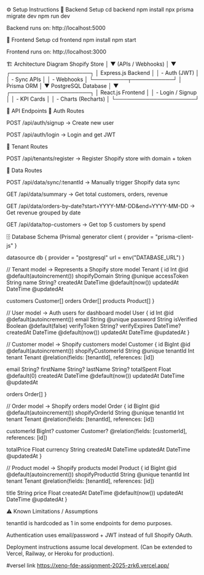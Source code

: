 ⚙️ Setup Instructions
🔹 Backend Setup
cd backend
npm install
npx prisma migrate dev
npm run dev


Backend runs on: http://localhost:5000

🔹 Frontend Setup
cd frontend
npm install
npm start


Frontend runs on: http://localhost:3000

🏗 Architecture Diagram
     Shopify Store
         │
         ▼
   (APIs / Webhooks)
         │
         ▼
 ┌─────────────────────┐
 │  Express.js Backend │
 │  - Auth (JWT)       │
 │  - Sync APIs        │
 │  - Webhooks         │
 └─────────┬───────────┘
           │
      Prisma ORM
           │
           ▼
   PostgreSQL Database
           │
           ▼
 ┌─────────────────────┐
 │ React.js Frontend   │
 │ - Login / Signup    │
 │ - KPI Cards         │
 │ - Charts (Recharts) │
 └─────────────────────┘

📌 API Endpoints
🔹 Auth Routes

POST /api/auth/signup → Create new user

POST /api/auth/login → Login and get JWT

🔹 Tenant Routes

POST /api/tenants/register → Register Shopify store with domain + token

🔹 Data Routes

POST /api/data/sync/:tenantId → Manually trigger Shopify data sync

GET /api/data/summary → Get total customers, orders, revenue

GET /api/data/orders-by-date?start=YYYY-MM-DD&end=YYYY-MM-DD → Get revenue grouped by date

GET /api/data/top-customers → Get top 5 customers by spend

🗄 Database Schema (Prisma)
generator client {
  provider = "prisma-client-js"
}

datasource db {
  provider = "postgresql"
  url      = env("DATABASE_URL")
}

// Tenant model → Represents a Shopify store
model Tenant {
  id            Int       @id @default(autoincrement())
  shopifyDomain String    @unique
  accessToken   String
  name          String?
  createdAt     DateTime  @default(now())
  updatedAt     DateTime  @updatedAt

  customers     Customer[]
  orders        Order[]
  products      Product[]
}

// User model → Auth users for dashboard
model User {
  id            Int       @id @default(autoincrement())
  email         String    @unique
  password      String
  isVerified    Boolean   @default(false)
  verifyToken   String?
  verifyExpires DateTime?
  createdAt     DateTime  @default(now())
  updatedAt     DateTime  @updatedAt
}

// Customer model → Shopify customers
model Customer {
  id               BigInt    @id @default(autoincrement())
  shopifyCustomerId String   @unique
  tenantId         Int
  tenant           Tenant    @relation(fields: [tenantId], references: [id])

  email            String?
  firstName        String?
  lastName         String?
  totalSpent       Float     @default(0)
  createdAt        DateTime  @default(now())
  updatedAt        DateTime  @updatedAt

  orders           Order[]
}

// Order model → Shopify orders
model Order {
  id               BigInt    @id @default(autoincrement())
  shopifyOrderId   String    @unique
  tenantId         Int
  tenant           Tenant    @relation(fields: [tenantId], references: [id])

  customerId       BigInt?
  customer         Customer? @relation(fields: [customerId], references: [id])

  totalPrice       Float
  currency         String
  createdAt        DateTime
  updatedAt        DateTime  @updatedAt
}

// Product model → Shopify products
model Product {
  id               BigInt    @id @default(autoincrement())
  shopifyProductId String    @unique
  tenantId         Int
  tenant           Tenant    @relation(fields: [tenantId], references: [id])

  title            String
  price            Float
  createdAt        DateTime  @default(now())
  updatedAt        DateTime  @updatedAt
}

⚠️ Known Limitations / Assumptions

tenantId is hardcoded as 1 in some endpoints for demo purposes.

Authentication uses email/password + JWT instead of full Shopify OAuth.

Deployment instructions assume local development.
(Can be extended to Vercel, Railway, or Heroku for production).




#versel link
https://xeno-fde-assignment-2025-zrk6.vercel.app/
